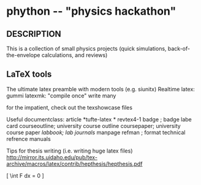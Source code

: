 phython -- "physics hackathon"
=============================

## DESCRIPTION
This is a collection of small physics projects (quick simulations, back-of-the-envelope calculations, and reviews)

## LaTeX tools
The ultimate latex preamble with modern tools (e.g. siunitx)
Realtime latex: gummi
latexmk: "compile once" write many

for the impatient, check out the texshowcase files

Useful documentclass:
article
*tufte-latex *
revtex4-1
badge ; badge labe
card
courseoutline; university course outline
coursepaper; university course paper
*labbook; lab journals*
manpage
refman ; format technical refrence manuals



Tips for thesis writing (i.e. writing huge latex files)
http://mirror.its.uidaho.edu/pub/tex-archive/macros/latex/contrib/hepthesis/hepthesis.pdf

\[ \int F  dx = 0 \]



